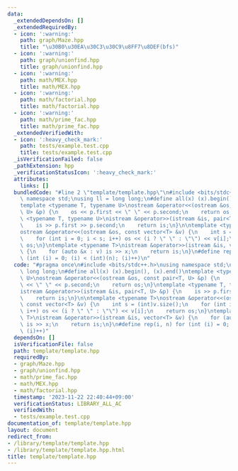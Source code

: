 ```yaml
---
data:
  _extendedDependsOn: []
  _extendedRequiredBy:
  - icon: ':warning:'
    path: graph/Maze.hpp
    title: "\u30B0\u30EA\u30C3\u30C9\u8FF7\u8DEF(bfs)"
  - icon: ':warning:'
    path: graph/unionfind.hpp
    title: graph/unionfind.hpp
  - icon: ':warning:'
    path: math/MEX.hpp
    title: math/MEX.hpp
  - icon: ':warning:'
    path: math/factorial.hpp
    title: math/factorial.hpp
  - icon: ':warning:'
    path: math/prime_fac.hpp
    title: math/prime_fac.hpp
  _extendedVerifiedWith:
  - icon: ':heavy_check_mark:'
    path: tests/example.test.cpp
    title: tests/example.test.cpp
  _isVerificationFailed: false
  _pathExtension: hpp
  _verificationStatusIcon: ':heavy_check_mark:'
  attributes:
    links: []
  bundledCode: "#line 2 \"template/template.hpp\"\n#include <bits/stdc++.h>\nusing\
    \ namespace std;\nusing ll = long long;\n#define all(x) (x).begin(), (x).end()\n\
    template <typename T, typename U>\nostream &operator<<(ostream &os, const pair<T,\
    \ U> &p) {\n    os << p.first << \" \" << p.second;\n    return os;\n}\ntemplate\
    \ <typename T, typename U>\nistream &operator>>(istream &is, pair<T, U> &p) {\n\
    \    is >> p.first >> p.second;\n    return is;\n}\n\ntemplate <typename T>\n\
    ostream &operator<<(ostream &os, const vector<T> &v) {\n    int s = (int)v.size();\n\
    \    for (int i = 0; i < s; i++) os << (i ? \" \" : \"\") << v[i];\n    return\
    \ os;\n}\ntemplate <typename T>\nistream &operator>>(istream &is, vector<T> &v)\
    \ {\n    for (auto &x : v) is >> x;\n    return is;\n}\n#define rep(i, n) for\
    \ (int (i) = 0; (i) < (int)(n); (i)++)\n"
  code: "#pragma once\n#include <bits/stdc++.h>\nusing namespace std;\nusing ll =\
    \ long long;\n#define all(x) (x).begin(), (x).end()\ntemplate <typename T, typename\
    \ U>\nostream &operator<<(ostream &os, const pair<T, U> &p) {\n    os << p.first\
    \ << \" \" << p.second;\n    return os;\n}\ntemplate <typename T, typename U>\n\
    istream &operator>>(istream &is, pair<T, U> &p) {\n    is >> p.first >> p.second;\n\
    \    return is;\n}\n\ntemplate <typename T>\nostream &operator<<(ostream &os,\
    \ const vector<T> &v) {\n    int s = (int)v.size();\n    for (int i = 0; i < s;\
    \ i++) os << (i ? \" \" : \"\") << v[i];\n    return os;\n}\ntemplate <typename\
    \ T>\nistream &operator>>(istream &is, vector<T> &v) {\n    for (auto &x : v)\
    \ is >> x;\n    return is;\n}\n#define rep(i, n) for (int (i) = 0; (i) < (int)(n);\
    \ (i)++)"
  dependsOn: []
  isVerificationFile: false
  path: template/template.hpp
  requiredBy:
  - graph/Maze.hpp
  - graph/unionfind.hpp
  - math/prime_fac.hpp
  - math/MEX.hpp
  - math/factorial.hpp
  timestamp: '2023-11-22 22:40:44+09:00'
  verificationStatus: LIBRARY_ALL_AC
  verifiedWith:
  - tests/example.test.cpp
documentation_of: template/template.hpp
layout: document
redirect_from:
- /library/template/template.hpp
- /library/template/template.hpp.html
title: template/template.hpp
---
```

